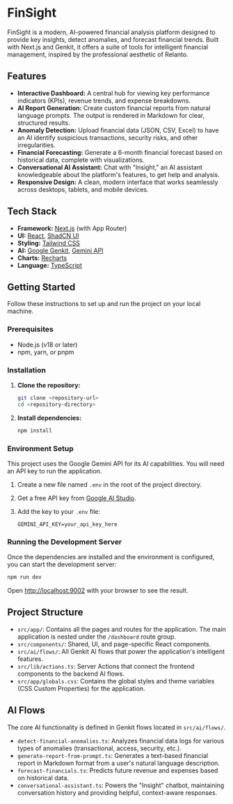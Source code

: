 # FinSight

FinSight is a modern, AI-powered financial analysis platform designed to provide key insights, detect anomalies, and forecast financial trends. Built with Next.js and Genkit, it offers a suite of tools for intelligent financial management, inspired by the professional aesthetic of Relanto.

## Features

-   **Interactive Dashboard:** A central hub for viewing key performance indicators (KPIs), revenue trends, and expense breakdowns.
-   **AI Report Generation:** Create custom financial reports from natural language prompts. The output is rendered in Markdown for clear, structured results.
-   **Anomaly Detection:** Upload financial data (JSON, CSV, Excel) to have an AI identify suspicious transactions, security risks, and other irregularities.
-   **Financial Forecasting:** Generate a 6-month financial forecast based on historical data, complete with visualizations.
-   **Conversational AI Assistant:** Chat with "Insight," an AI assistant knowledgeable about the platform's features, to get help and analysis.
-   **Responsive Design:** A clean, modern interface that works seamlessly across desktops, tablets, and mobile devices.

## Tech Stack

-   **Framework:** [Next.js](https://nextjs.org/) (with App Router)
-   **UI:** [React](https://react.dev/), [ShadCN UI](https://ui.shadcn.com/)
-   **Styling:** [Tailwind CSS](https://tailwindcss.com/)
-   **AI:** [Google Genkit](https://firebase.google.com/docs/genkit), [Gemini API](https://ai.google.dev/)
-   **Charts:** [Recharts](https://recharts.org/)
-   **Language:** [TypeScript](https://www.typescriptlang.org/)

## Getting Started

Follow these instructions to set up and run the project on your local machine.

### Prerequisites

-   Node.js (v18 or later)
-   npm, yarn, or pnpm

### Installation

1.  **Clone the repository:**
    ```bash
    git clone <repository-url>
    cd <repository-directory>
    ```

2.  **Install dependencies:**
    ```bash
    npm install
    ```

### Environment Setup

This project uses the Google Gemini API for its AI capabilities. You will need an API key to run the application.

1.  Create a new file named `.env` in the root of the project directory.

2.  Get a free API key from [Google AI Studio](https://aistudio.google.com/app/apikey).

3.  Add the key to your `.env` file:
    ```
    GEMINI_API_KEY=your_api_key_here
    ```

### Running the Development Server

Once the dependencies are installed and the environment is configured, you can start the development server:

```bash
npm run dev
```

Open [http://localhost:9002](http://localhost:9002) with your browser to see the result.

## Project Structure

-   `src/app/`: Contains all the pages and routes for the application. The main application is nested under the `/dashboard` route group.
-   `src/components/`: Shared, UI, and page-specific React components.
-   `src/ai/flows/`: All Genkit AI flows that power the application's intelligent features.
-   `src/lib/actions.ts`: Server Actions that connect the frontend components to the backend AI flows.
-   `src/app/globals.css`: Contains the global styles and theme variables (CSS Custom Properties) for the application.

## AI Flows

The core AI functionality is defined in Genkit flows located in `src/ai/flows/`.

-   `detect-financial-anomalies.ts`: Analyzes financial data logs for various types of anomalies (transactional, access, security, etc.).
-   `generate-report-from-prompt.ts`: Generates a text-based financial report in Markdown format from a user's natural language description.
-   `forecast-financials.ts`: Predicts future revenue and expenses based on historical data.
-   `conversational-assistant.ts`: Powers the "Insight" chatbot, maintaining conversation history and providing helpful, context-aware responses.
